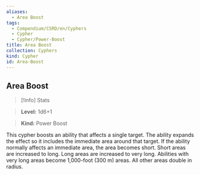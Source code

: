 ```yaml
---
aliases:
  - Area Boost
tags:
  - Compendium/CSRD/en/Cyphers
  - Cypher
  - Cypher/Power-Boost
title: Area Boost
collection: Cyphers
kind: Cypher
id: Area-Boost
---
```

## Area Boost    
>[!info] Stats    
> **Level:** 1d6+1    
> **Kind:** Power Boost  
    
This cypher boosts an ability that affects a single target. The ability expands the effect so it includes the immediate area around that target. If the ability normally affects an immediate area, the area becomes short. Short areas are increased to long. Long areas are increased to very long. Abilities with very long areas become 1,000-foot (300 m) areas. All other areas double in radius.
